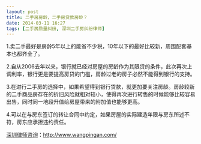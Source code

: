 ```yaml
---
layout: post
title: 二手房房龄，二手房贷款房龄？
date: 2014-03-11 16:27
tags: [二手房质量纠纷, 深圳二手房纠纷律师]
---
```

1.卖二手最好是房龄5年以上的能省不少税，10年以下的最好比较新，周围配套基本也都齐全了。

2.自从2006去年以来，银行就已经对房屋的房龄作为其限贷的条件，此次再次上调利率，银行更是要提高房贷的门槛，房龄过老的房子必然不能得到银行的支持。

3.在进行二手房的选择中，如果希望得到银行贷款，就更加要关注房龄。房龄较新的二手商品房存在的折旧风险就相对较小，使得再次进行转售的时候能够比较容易出售，同时同一地段升值给房屋带来的附加值也能够更高。

4.可以在与房东签订的转让合同中约定，如果房屋的实际建造年限与房东所述不符，房东应承担违约责任。

<a href="http://www.wangpingan.com/">深圳律师咨询</a>：<a href="http://www.wangpingan.com/">http://www.wangpingan.com/</a>

